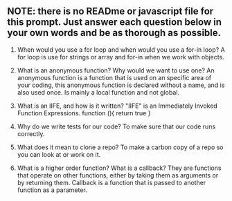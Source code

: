 ## NOTE: there is no READme or javascript file for this prompt. Just answer each question below in your own words and be as thorough as possible.

1. When would you use a for loop and when would you use a for-in loop?
   A for loop is use for strings or array and for-in when we work with objects.

2. What is an anonymous function? Why would we want to use one?
   An anonymous function is a function that is used on an specific area of your coding, this anonymous function is declared without a name, and is also used once. Is mainly a local function and not global.

3. What is an IIFE, and how is it written?
   "IIFE" is an Immediately Invoked Function Expressions.
   function (){
   return true
   }

4. Why do we write tests for our code?
   To make sure that our code runs correctly.

5. What does it mean to clone a repo?
   To make a carbon copy of a repo so you can look at or work on it.

6. What is a higher order function? What is a callback?
   They are functions that operate on other functions, either by taking them as arguments or by returning them.
   Callback is a function that is passed to another function as a parameter.